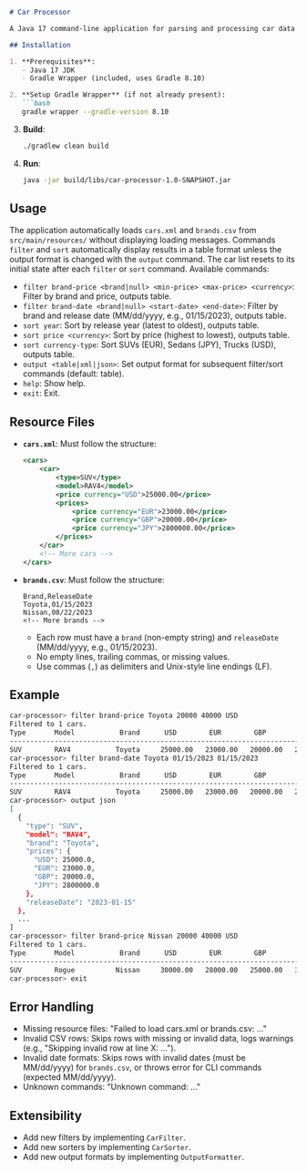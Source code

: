 ```markdown
# Car Processor

A Java 17 command-line application for parsing and processing car data from XML and CSV files.

## Installation

1. **Prerequisites**:
   - Java 17 JDK
   - Gradle Wrapper (included, uses Gradle 8.10)

2. **Setup Gradle Wrapper** (if not already present):
   ```bash
   gradle wrapper --gradle-version 8.10
   ```

3. **Build**:
   ```bash
   ./gradlew clean build
   ```

4. **Run**:
   ```bash
   java -jar build/libs/car-processor-1.0-SNAPSHOT.jar
   ```

## Usage

The application automatically loads `cars.xml` and `brands.csv` from `src/main/resources/` without displaying loading messages. Commands `filter` and `sort` automatically display results in a table format unless the output format is changed with the `output` command. The car list resets to its initial state after each `filter` or `sort` command. Available commands:

- `filter brand-price <brand|null> <min-price> <max-price> <currency>`: Filter by brand and price, outputs table.
- `filter brand-date <brand|null> <start-date> <end-date>`: Filter by brand and release date (MM/dd/yyyy, e.g., 01/15/2023), outputs table.
- `sort year`: Sort by release year (latest to oldest), outputs table.
- `sort price <currency>`: Sort by price (highest to lowest), outputs table.
- `sort currency-type`: Sort SUVs (EUR), Sedans (JPY), Trucks (USD), outputs table.
- `output <table|xml|json>`: Set output format for subsequent filter/sort commands (default: table).
- `help`: Show help.
- `exit`: Exit.

## Resource Files

- **`cars.xml`**: Must follow the structure:
  ```xml
  <cars>
      <car>
          <type>SUV</type>
          <model>RAV4</model>
          <price currency="USD">25000.00</price>
          <prices>
              <price currency="EUR">23000.00</price>
              <price currency="GBP">20000.00</price>
              <price currency="JPY">2800000.00</price>
          </prices>
      </car>
      <!-- More cars -->
  </cars>
  ```
- **`brands.csv`**: Must follow the structure:
  ```csv
  Brand,ReleaseDate
  Toyota,01/15/2023
  Nissan,08/22/2023
  <!-- More brands -->
  ```
  - Each row must have a `brand` (non-empty string) and `releaseDate` (MM/dd/yyyy, e.g., 01/15/2023).
  - No empty lines, trailing commas, or missing values.
  - Use commas (`,`) as delimiters and Unix-style line endings (LF).

## Example

```bash
car-processor> filter brand-price Toyota 20000 40000 USD
Filtered to 1 cars.
Type       Model           Brand      USD        EUR        GBP        JPY        Release Date
--------------------------------------------------------------------------------
SUV        RAV4           Toyota     25000.00   23000.00   20000.00   2800000.00 2023-01-15
car-processor> filter brand-date Toyota 01/15/2023 01/15/2023
Filtered to 1 cars.
Type       Model           Brand      USD        EUR        GBP        JPY        Release Date
--------------------------------------------------------------------------------
SUV        RAV4           Toyota     25000.00   23000.00   20000.00   2800000.00 2023-01-15
car-processor> output json
[
  {
    "type": "SUV",
    "model": "RAV4",
    "brand": "Toyota",
    "prices": {
      "USD": 25000.0,
      "EUR": 23000.0,
      "GBP": 20000.0,
      "JPY": 2800000.0
    },
    "releaseDate": "2023-01-15"
  },
  ...
]
car-processor> filter brand-price Nissan 20000 40000 USD
Filtered to 1 cars.
Type       Model           Brand      USD        EUR        GBP        JPY        Release Date
--------------------------------------------------------------------------------
SUV        Rogue          Nissan     30000.00   28000.00   25000.00   3300000.00 2023-08-22
car-processor> exit
```

## Error Handling

- Missing resource files: "Failed to load cars.xml or brands.csv: ..."
- Invalid CSV rows: Skips rows with missing or invalid data, logs warnings (e.g., "Skipping invalid row at line X: ...").
- Invalid date formats: Skips rows with invalid dates (must be MM/dd/yyyy) for `brands.csv`, or throws error for CLI commands (expected MM/dd/yyyy).
- Unknown commands: "Unknown command: ..."

## Extensibility

- Add new filters by implementing `CarFilter`.
- Add new sorters by implementing `CarSorter`.
- Add new output formats by implementing `OutputFormatter`.
```